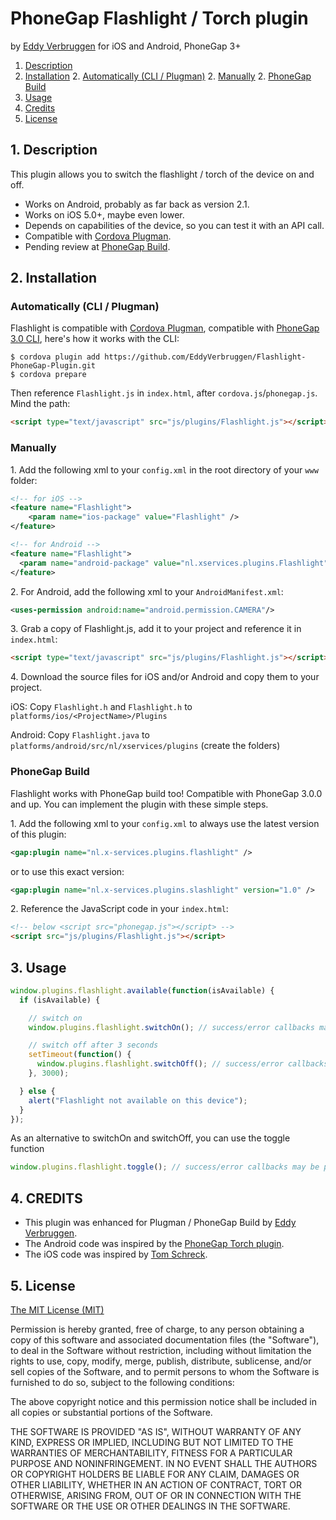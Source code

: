 # PhoneGap Flashlight / Torch plugin

by [Eddy Verbruggen](http://www.x-services.nl) for iOS and Android, PhoneGap 3+

1. [Description](https://github.com/EddyVerbruggen/Flashlight-PhoneGap-Plugin#1-description)
2. [Installation](https://github.com/EddyVerbruggen/Flashlight-PhoneGap-Plugin#2-installation)
	2. [Automatically (CLI / Plugman)](https://github.com/EddyVerbruggen/Flashlight-PhoneGap-Plugin#automatically-cli--plugman)
	2. [Manually](https://github.com/EddyVerbruggen/Flashlight-PhoneGap-Plugin#manually)
	2. [PhoneGap Build](https://github.com/EddyVerbruggen/Flashlight-PhoneGap-Plugin#phonegap-build)
3. [Usage](https://github.com/EddyVerbruggen/Flashlight-PhoneGap-Plugin#3-usage)
4. [Credits](https://github.com/EddyVerbruggen/Flashlight-PhoneGap-Plugin#4-credits)
5. [License](https://github.com/EddyVerbruggen/Flashlight-PhoneGap-Plugin#5-license)

## 1. Description

This plugin allows you to switch the flashlight / torch of the device on and off.

* Works on Android, probably as far back as version 2.1.
* Works on iOS 5.0+, maybe even lower.
* Depends on capabilities of the device, so you can test it with an API call.
* Compatible with [Cordova Plugman](https://github.com/apache/cordova-plugman).
* Pending review at [PhoneGap Build](https://build.phonegap.com/plugins).

## 2. Installation

### Automatically (CLI / Plugman)
Flashlight is compatible with [Cordova Plugman](https://github.com/apache/cordova-plugman), compatible with [PhoneGap 3.0 CLI](http://docs.phonegap.com/en/3.0.0/guide_cli_index.md.html#The%20Command-line%20Interface_add_features), here's how it works with the CLI:

```
$ cordova plugin add https://github.com/EddyVerbruggen/Flashlight-PhoneGap-Plugin.git
$ cordova prepare
```
Then reference `Flashlight.js` in `index.html`, after `cordova.js`/`phonegap.js`. Mind the path:
```html
<script type="text/javascript" src="js/plugins/Flashlight.js"></script>
```

### Manually

1\. Add the following xml to your `config.xml` in the root directory of your `www` folder:
```xml
<!-- for iOS -->
<feature name="Flashlight">
	<param name="ios-package" value="Flashlight" />
</feature>
```
```xml
<!-- for Android -->
<feature name="Flashlight">
  <param name="android-package" value="nl.xservices.plugins.Flashlight" />
</feature>
```

2\. For Android, add the following xml to your `AndroidManifest.xml`:
```xml
<uses-permission android:name="android.permission.CAMERA"/>
```

3\. Grab a copy of Flashlight.js, add it to your project and reference it in `index.html`:
```html
<script type="text/javascript" src="js/plugins/Flashlight.js"></script>
```

4\. Download the source files for iOS and/or Android and copy them to your project.

iOS: Copy `Flashlight.h` and `Flashlight.h` to `platforms/ios/<ProjectName>/Plugins`

Android: Copy `Flashlight.java` to `platforms/android/src/nl/xservices/plugins` (create the folders)

### PhoneGap Build

Flashlight works with PhoneGap build too! Compatible with PhoneGap 3.0.0 and up.
You can implement the plugin with these simple steps.

1\. Add the following xml to your `config.xml` to always use the latest version of this plugin:
```xml
<gap:plugin name="nl.x-services.plugins.flashlight" />
```
or to use this exact version:
```xml
<gap:plugin name="nl.x-services.plugins.slashlight" version="1.0" />
```

2\. Reference the JavaScript code in your `index.html`:
```html
<!-- below <script src="phonegap.js"></script> -->
<script src="js/plugins/Flashlight.js"></script>
```

## 3. Usage
```javascript
window.plugins.flashlight.available(function(isAvailable) {
  if (isAvailable) {

    // switch on
    window.plugins.flashlight.switchOn(); // success/error callbacks may be passed

    // switch off after 3 seconds
    setTimeout(function() {
      window.plugins.flashlight.switchOff(); // success/error callbacks may be passed
    }, 3000);

  } else {
    alert("Flashlight not available on this device");
  }
});
```

As an alternative to switchOn and switchOff, you can use the toggle function
```javascript
window.plugins.flashlight.toggle(); // success/error callbacks may be passed
```

## 4. CREDITS ##
* This plugin was enhanced for Plugman / PhoneGap Build by [Eddy Verbruggen](http://www.x-services.nl).
* The Android code was inspired by the [PhoneGap Torch plugin](https://github.com/phonegap/phonegap-plugins/tree/DEPRECATED/Android/Torch).
* The iOS code was inspired by [Tom Schreck](https://github.com/tomschreck/iOS-Torch-Plugin).


## 5. License

[The MIT License (MIT)](http://www.opensource.org/licenses/mit-license.html)

Permission is hereby granted, free of charge, to any person obtaining a copy
of this software and associated documentation files (the "Software"), to deal
in the Software without restriction, including without limitation the rights
to use, copy, modify, merge, publish, distribute, sublicense, and/or sell
copies of the Software, and to permit persons to whom the Software is
furnished to do so, subject to the following conditions:

The above copyright notice and this permission notice shall be included in
all copies or substantial portions of the Software.

THE SOFTWARE IS PROVIDED "AS IS", WITHOUT WARRANTY OF ANY KIND, EXPRESS OR
IMPLIED, INCLUDING BUT NOT LIMITED TO THE WARRANTIES OF MERCHANTABILITY,
FITNESS FOR A PARTICULAR PURPOSE AND NONINFRINGEMENT. IN NO EVENT SHALL THE
AUTHORS OR COPYRIGHT HOLDERS BE LIABLE FOR ANY CLAIM, DAMAGES OR OTHER
LIABILITY, WHETHER IN AN ACTION OF CONTRACT, TORT OR OTHERWISE, ARISING FROM,
OUT OF OR IN CONNECTION WITH THE SOFTWARE OR THE USE OR OTHER DEALINGS IN
THE SOFTWARE.
